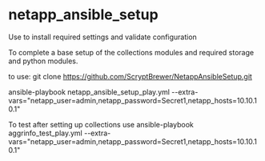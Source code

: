 # netapp_ansible_setup
Use to install required settings and validate configuration


To complete a base setup of the collections modules and required storage and python modules. 

to use:
git clone https://github.com/ScryptBrewer/NetappAnsibleSetup.git

ansible-playbook netapp_ansible_setup_play.yml --extra-vars="netapp_user=admin,netapp_password=Secret1,netapp_hosts=10.10.10.1"

To test after setting up collections use
ansible-playbook aggrinfo_test_play.yml --extra-vars="netapp_user=admin,netapp_password=Secret1,netapp_hosts=10.10.10.1"


